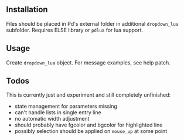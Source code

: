 ## Installation
Files should be placed in Pd's external folder in additional `dropdown_lua` subfolder. Requires ELSE library or `pdlua` for lua support.

## Usage
Create `dropdown_lua` object. For message examples, see help patch.

## Todos
This is currently just and experiment and still completely unfinished:
* state management for parameters missing
* can't handle lists in single entry line
* no automatic width adjustment
* should probably have fgcolor and bgcolor for highlighted line
* possibly selection should be applied on `mouse_up` at some point
